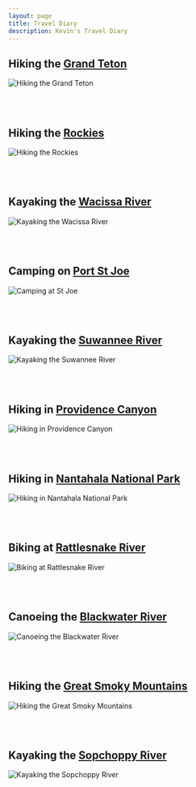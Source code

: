 ```yaml
---
layout: page
title: Travel Diary
description: Kevin's Travel Diary
---
```


## Hiking the [Grand Teton](https://www.nps.gov/grte/index.htm)

![Hiking the Grand Teton](../assets/travel/teton.jpg "Hiking the Grand Teton")

<br/><br/>

## Hiking the [Rockies](https://www.nps.gov/romo/index.htm)

![Hiking the Rockies](../assets/travel/rockies.jpg "Hiking the Rockies")

<br/><br/>

## Kayaking the [Wacissa River](http://wwgw.dep.state.fl.us/gwt/guide/designated_paddle/Wacissa_guide.pdf) 

![Kayaking the Wacissa River](../assets/travel/wacissa.jpg "Kayaking the Wacissa River")

<br/><br/>

## Camping on [Port St Joe](https://www.floridastateparks.org/park/St-Joseph) 

![Camping at St Joe](../assets/travel/stjoe.jpg "Camping at St Joe")

<br/><br/>

## Kayaking the [Suwannee River](https://www.floridastateparks.org/park/Suwannee-River) 

![Kayaking the Suwannee River](../assets/travel/suwannee.jpg "Kayaking the Suwannee River")

<br/><br/>

## Hiking in [Providence Canyon](http://gastateparks.org/ProvidenceCanyon/) 

![Hiking in Providence Canyon](../assets/travel/providence.jpg "Hiking in Providence Canyon")

<br/><br/>

## Hiking in [Nantahala National Park](http://www.stateparks.com/nantahala.html) 

![Hiking in Nantahala National Park](../assets/travel/nantahala.jpg "Hiking in Nantahala National Park")

<br/><br/>

## Biking at [Rattlesnake River](https://www.singletracks.com/bike-trails/rattlesnake-ridge.html) 

![Biking at Rattlesnake River](../assets/travel/rattlesnake.jpg "Biking at Rattlesnake River")

<br/><br/>

## Canoeing the [Blackwater River](https://www.floridastateparks.org/park/Blackwater-River) 

![Canoeing the Blackwater River](../assets/travel/blackwater.jpg "Canoeing the Blackwater River")

<br/><br/>

## Hiking the [Great Smoky Mountains](https://www.nps.gov/grsm/index.htm) 

![Hiking the Great Smoky Mountains](../assets/travel/smokys.jpg "Hiking the Great Smoky Mountains")

<br/><br/>

## Kayaking the [Sopchoppy River](http://www.visitwakulla.com/Things-to-Do/Sopchoppy-River-Paddling-Trail) 

![Kayaking the Sopchoppy River](../assets/travel/sopchoppy.jpg "Kayaking the Sopchoppy River")

